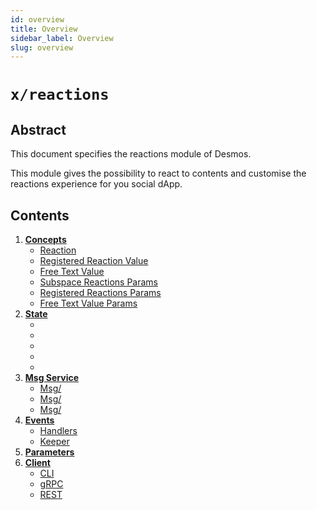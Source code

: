 ```yaml
---
id: overview
title: Overview
sidebar_label: Overview
slug: overview
---
```


# `x/reactions`

## Abstract 
This document specifies the reactions module of Desmos.  

This module gives the possibility to react to contents and customise the reactions experience for you social dApp.

## Contents
1. **[Concepts](02-concepts.md)**
    - [Reaction](02-concepts.md#reaction)
    - [Registered Reaction Value](02-concepts.md#registered-reaction-value)
    - [Free Text Value](02-concepts.md#free-text-value)
    - [Subspace Reactions Params](02-concepts.md#subspace-reactions-params)
    - [Registered Reactions Params](02-concepts.md#registered-reactions-params)
    - [Free Text Value Params](02-concepts.md#free-text-value-params)
2. **[State](03-state.md)**
    - [](03-state.md#next-registered-reaction-id)
    - [](03-state.md#registered-reaction)
    - [](03-state.md#next-reaction-id)
    - [](03-state.md#reaction)
    - [](03-state.md#reactions-subspace-params)
3. **[Msg Service](04-messages.md)**
    - [Msg/](04-messages.md#)
    - [Msg/](04-messages.md#)
    - [Msg/](04-messages.md#)
4. **[Events](05-events.md)**
    - [Handlers](05-events.md#handlers) 
    - [Keeper](05-events.md#keeper)
5. **[Parameters](06-params.md)**
6. **[Client](06-client.md)**
    - [CLI](06-client.md#cli)
    - [gRPC](06-client.md#grpc)
    - [REST](06-client.md#rest)